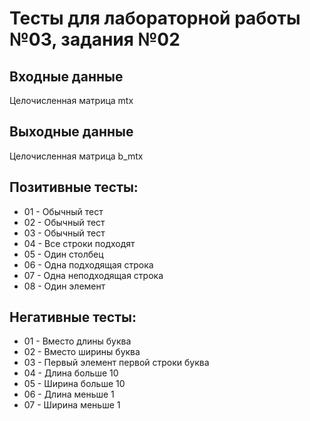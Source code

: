 # Тесты для лабораторной работы №03, задания №02

## Входные данные
Целочисленная матрица mtx

## Выходные данные
Целочисленная матрица b_mtx

## Позитивные тесты:
- 01 - Обычный тест
- 02 - Обычный тест
- 03 - Обычный тест
- 04 - Все строки подходят
- 05 - Один столбец
- 06 - Одна подходящая строка
- 07 - Одна неподходящая строка
- 08 - Один элемент

## Негативные тесты:
- 01 - Вместо длины буква
- 02 - Вместо ширины буква
- 03 - Первый элемент первой строки буква
- 04 - Длина больше 10
- 05 - Ширина больше 10
- 06 - Длина меньше 1
- 07 - Ширина меньше 1
